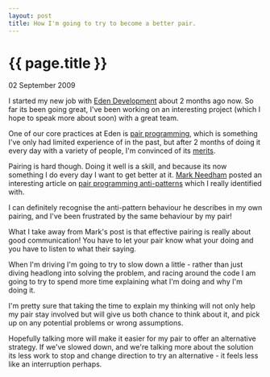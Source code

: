 ```yaml
---
layout: post
title: How I'm going to try to become a better pair.
---
```

{{ page.title }}
================

<p class="date">02 September 2009</p>

I started my new job with [Eden Development](http://www.edendevelopment.co.uk) about 2 months ago now. So far its been going great, I've been working on an interesting project (which I hope to speak more about soon) with a great team.

One of our core practices at Eden is [pair programming](http://en.wikipedia.org/wiki/Pair_programming), which is something I've only had limited experience of in the past, but after 2 months of doing it every day with a variety of people, I'm convinced of its [merits](http://en.wikipedia.org/wiki/Pair_programming#Benefits).

Pairing is hard though. Doing it well is a skill, and because its now something I do every day I want to get better at it. [Mark Needham](http://www.markhneedham.com) posted an interesting article on [pair programming anti-patterns](http://www.markhneedham.com/blog/2009/08/27/pair-programming-observations-on-anti-patterns/) which I really identified with.

I can definitely recognise the anti-pattern behaviour he describes in my own pairing, and I've been frustrated by the same behaviour by my pair!

What I take away from Mark's post is that effective pairing is really about good communication! You have to let your pair know what your doing and you have to listen to what their saying. 

When I'm driving I'm going to try to slow down a little - rather than just diving headlong into solving the problem, and racing around the code I am going to try to spend more time explaining what I'm doing and why I'm doing it.

I'm pretty sure that taking the time to explain my thinking will not only help my pair stay involved but will give us both chance to think about it, and pick up on any potential problems or wrong assumptions.

Hopefully talking more will make it easier for my pair to offer an alternative strategy. If we've slowed down, and we're talking more about the solution its less work to stop and change direction to try an alternative - it feels less like an interruption perhaps.